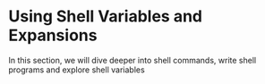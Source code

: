 # Using Shell Variables and Expansions

In this section, we will dive deeper into shell commands, write shell programs and explore shell variables

